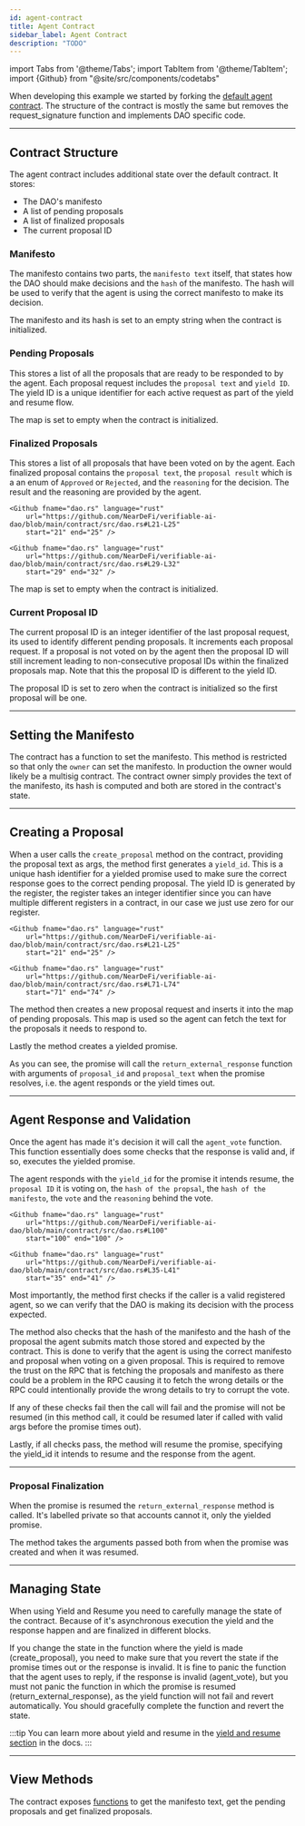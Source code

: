 ```yaml
---
id: agent-contract
title: Agent Contract
sidebar_label: Agent Contract
description: "TODO"
---
```


import Tabs from '@theme/Tabs';
import TabItem from '@theme/TabItem';
import {Github} from "@site/src/components/codetabs"

When developing this example we started by forking the [default agent contract](https://github.com/NearDeFi/shade-agent-js/tree/main/contracts/sandbox). The structure of the contract is mostly the same but removes the request_signature function and implements DAO specific code.

---

## Contract Structure

The agent contract includes additional state over the default contract. It stores:
- The DAO's manifesto
- A list of pending proposals
- A list of finalized proposals 
- The current proposal ID

<Github fname="lib.rs" language="rust"
    url="https://github.com/NearDeFi/verifiable-ai-dao/blob/main/contract/src/lib.rs#L33-L41"
    start="33" end="41" />

### Manifesto 

The manifesto contains two parts, the `manifesto text` itself, that states how the DAO should make decisions and the `hash` of the manifesto. The hash will be used to verify that the agent is using the correct manifesto to make its decision.

<Github fname="dao.rs" language="rust"
    url="https://github.com/NearDeFi/verifiable-ai-dao/blob/main/contract/src/dao.rs#L7-L10"
    start="7" end="10" />

The manifesto and its hash is set to an empty string when the contract is initialized.

### Pending Proposals

This stores a list of all the proposals that are ready to be responded to by the agent. Each proposal request includes the `proposal text` and `yield ID`. The yield ID is a unique identifier for each active request as part of the yield and resume flow.

<Github fname="dao.rs" language="rust"
    url="https://github.com/NearDeFi/verifiable-ai-dao/blob/main/contract/src/dao.rs#L14-L17"
    start="14" end="17" />

The map is set to empty when the contract is initialized.

### Finalized Proposals 

This stores a list of all proposals that have been voted on by the agent. Each finalized proposal contains the `proposal text`, the `proposal result` which is a an enum of `Approved` or `Rejected`, and the `reasoning` for the decision. The result and the reasoning are provided by the agent.

<Tabs groupId="code-tabs">
  <TabItem value="finalized-proposal" label="FinalizedProposal">

    <Github fname="dao.rs" language="rust"
        url="https://github.com/NearDeFi/verifiable-ai-dao/blob/main/contract/src/dao.rs#L21-L25"
        start="21" end="25" />

  </TabItem>
  <TabItem value="proposal-result" label="ProposalResult">

    <Github fname="dao.rs" language="rust"
        url="https://github.com/NearDeFi/verifiable-ai-dao/blob/main/contract/src/dao.rs#L29-L32"
        start="29" end="32" />
  
  </TabItem>
</Tabs>

The map is set to empty when the contract is initialized.

### Current Proposal ID

The current proposal ID is an integer identifier of the last proposal request, its used to identify different pending proposals. It increments each proposal request. If a proposal is not voted on by the agent then the proposal ID will still increment leading to non-consecutive proposal IDs within the finalized proposals map. Note that this the proposal ID is different to the yield ID.

The proposal ID is set to zero when the contract is initialized so the first proposal will be one.

---

## Setting the Manifesto

The contract has a function to set the manifesto. This method is restricted so that only the `owner` can set the manifesto. In production the owner would likely be a multisig contract. The contract owner simply provides the text of the manifesto, its hash is computed and both are stored in the contract's state.

<Github fname="dao.rs" language="rust"
    url="https://github.com/NearDeFi/verifiable-ai-dao/blob/main/contract/src/dao.rs#L55-L64"
    start="55" end="64" />

---

## Creating a Proposal

When a user calls the `create_proposal` method on the contract, providing the proposal text as args, the method first generates a `yield_id`. This is a unique hash identifier for a yielded promise used to make sure the correct response goes to the correct pending proposal. The yield ID is generated by the register, the register takes an integer identifier since you can have multiple different registers in a contract, in our case we just use zero for our register.

<Tabs groupId="code-tabs">
  <TabItem value="finalized-proposal" label="FinalizedProposal">

    <Github fname="dao.rs" language="rust"
        url="https://github.com/NearDeFi/verifiable-ai-dao/blob/main/contract/src/dao.rs#L21-L25"
        start="21" end="25" />

  </TabItem>
  <TabItem value="proposal-result" label="ProposalResult">

    <Github fname="dao.rs" language="rust"
        url="https://github.com/NearDeFi/verifiable-ai-dao/blob/main/contract/src/dao.rs#L71-L74"
        start="71" end="74" />
  
  </TabItem>
</Tabs>


The method then creates a new proposal request and inserts it into the map of pending proposals. This map is used so the agent can fetch the text for the proposals it needs to respond to.

<Github fname="dao.rs" language="rust"
    url="https://github.com/NearDeFi/verifiable-ai-dao/blob/main/contract/src/dao.rs#L77-L85"
    start="77" end="85" />

Lastly the method creates a yielded promise. 

<Github fname="dao.rs" language="rust"
    url="https://github.com/NearDeFi/verifiable-ai-dao/blob/main/contract/src/dao.rs#L88-L97"
    start="88" end="96" />

As you can see, the promise will call the `return_external_response` function with arguments of `proposal_id` and `proposal_text` when the promise resolves, i.e. the agent responds or the yield times out.

---

## Agent Response and Validation

Once the agent has made it's decision it will call the `agent_vote` function. This function essentially does some checks that the response is valid and, if so, executes the yielded promise.

The agent responds with the `yield_id` for the promise it intends resume, the `proposal ID` it is voting on, the `hash of the propsal`, the `hash of the manifesto`, the `vote` and the `reasoning` behind the vote.

<Tabs groupId="code-tabs">
  <TabItem value="args" label="Args">

    <Github fname="dao.rs" language="rust"
        url="https://github.com/NearDeFi/verifiable-ai-dao/blob/main/contract/src/dao.rs#L100"
        start="100" end="100" />

  </TabItem>
  <TabItem value="ai-response" label="AiResponse">

    <Github fname="dao.rs" language="rust"
        url="https://github.com/NearDeFi/verifiable-ai-dao/blob/main/contract/src/dao.rs#L35-L41"
        start="35" end="41" />
  
  </TabItem>
</Tabs>

Most importantly, the method first checks if the caller is a valid registered agent, so we can verify that the DAO is making its decision with the process expected.

<Github fname="dao.rs" language="rust"
    url="https://github.com/NearDeFi/verifiable-ai-dao/blob/main/contract/src/dao.rs#L102"
    start="102" end="102" />

The method also checks that the hash of the manifesto and the hash of the proposal the agent submits match those stored and expected by the contract. This is done to verify that the agent is using the correct manifesto and proposal when voting on a given proposal. This is required to remove the trust on the RPC that is fetching the proposals and manifesto as there could be a problem in the RPC causing it to fetch the wrong details or the RPC could intentionally provide the wrong details to try to corrupt the vote.

<Github fname="dao.rs" language="rust"
    url="https://github.com/NearDeFi/verifiable-ai-dao/blob/main/contract/src/dao.rs#L106-L120"
    start="106" end="120" />

If any of these checks fail then the call will fail and the promise will not be resumed (in this method call, it could be resumed later if called with valid args before the promise times out).

Lastly, if all checks pass, the method will resume the promise, specifying the yield_id it intends to resume and the response from the agent.

<Github fname="dao.rs" language="rust"
    url="https://github.com/NearDeFi/verifiable-ai-dao/blob/main/contract/src/dao.rs#L123"
    start="123" end="123" />

---

### Proposal Finalization

When the promise is resumed the `return_external_response` method is called. It's labelled private so that accounts cannot it, only the yielded promise. 

The method takes the arguments passed both from when the promise was created and when it was resumed.

<Github fname="dao.rs" language="rust"
    url="https://github.com/NearDeFi/verifiable-ai-dao/blob/main/contract/src/dao.rs#L123"
    start="127" end="133" />


---

## Managing State

When using Yield and Resume you need to carefully manage the state of the contract. Because of it's asynchronous execution the yield and the response happen and are finalized in different blocks. 

If you change the state in the function where the yield is made (create_proposal), you need to make sure that you revert the state if the promise times out or the response is invalid. It is fine to panic the function that the agent uses to reply, if the response is invalid (agent_vote), but you must not panic the function in which the promise is resumed (return_external_response), as the yield function will not fail and revert automatically. You should gracefully complete the function and revert the state. 

:::tip
You can learn more about yield and resume in the [yield and resume section](../../../../smart-contracts/anatomy/yield-resume.md) in the docs.
:::


---

## View Methods

The contract exposes [functions](https://github.com/NearDeFi/verifiable-ai-dao/blob/main/contract/src/dao.rs#L189-L224) to get the manifesto text, get the pending proposals and get finalized proposals.
